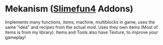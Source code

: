 # Mekanism ([Slimefun4](https://github.com/Slimefun/Slimefun4#slimefun-4) Addons)
  Implements many functions, items, machine, multiblocks in game, uses the same "idea"
and recipes from the actual mod. Uses they own items (Most of items is from my library).
  Items and Tools also have Texture, to improve your gameplay!

